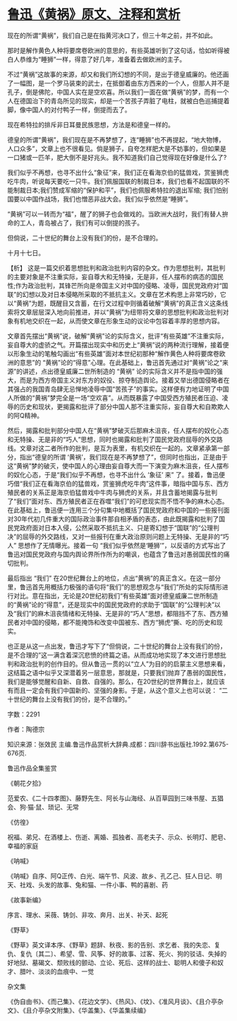 # [鲁迅《黄祸》原文、注释和赏析](https://www.vrrw.net/wx/9707.html)

现在的所谓“黄祸”，我们自己是在指黄河决口了，但三十年之前，并不如此。

那时是解作黄色人种将要席卷欧洲的意思的，有些英雄听到了这句话，恰如听得被白人恭维为“睡狮”一样，得意了好几年，准备着去做欧洲的主子。

不过“黄祸”这故事的来源，却又和我们所幻想的不同，是出于德皇威廉的。他还画了一幅图，是一个罗马装束的武士，在抵御着由东方西来的一个人，但那人并不是孔子，倒是佛陀，中国人实在是空欢喜。所以我们一面在做“黄祸”的梦，而有一个人在德国治下的青岛所见的现实，却是一个苦孩子弄脏了电柱，就被白色巡捕提着脚，像中国人的对付鸭子一样，倒提而去了。

现在希特拉的排斥非日耳曼民族思想，方法是和德皇一样的。

德皇的所谓“黄祸”，我们现在是不再梦想了，连“睡狮”也不再提起，“地大物博，人口众多”，文章上也不很看见。倘是狮子，自夸怎样肥大是不妨事的，但如果是一口猪或一匹羊，肥大倒不是好兆头。我不知道我们自己觉得现在好像是什么了?

我们似乎不再想，也寻不出什么“象征”来，我们正在看海京伯的猛兽戏，赏鉴狮虎吃牛肉，听说每天要吃一只牛。我们佩服国联的制裁日本，我们也看不起国联的不能制裁日本;我们赞成军缩的“保护和平”，我们也佩服希特拉的退出军缩; 我们怕别国要以中国作战场，我们也憎恶非战大会。我们似乎依然是“睡狮”。

“黄祸”可以一转而为“福”，醒了的狮子也会做戏的。当欧洲大战时，我们有替人拚命的工人，青岛被占了，我们有可以倒提的孩子。

但倘说，二十世纪的舞台上没有我们的份，是不合理的。

十月十七日。



【析】 这是一篇交织着思想批判和政治批判内容的杂文。作为思想批判，其批判的主要对象是不注重实际，妄自尊大和无特操，无是非，任人摆布的病态的国民性;作为政治批判，其锋芒所向是帝国主义对中国的侵略、凌辱，国民党政府对“国联”的幻想以及对日本侵略所采取的不抵抗主义。文章在艺术构思上非常巧妙，它以“黄祸”为题，既醒目又含蓄，在行文过程中则循着破解“黄祸”的真正含义这条线索将文章层层深入地向前推进，并以“黄祸”为纽带将文章的思想批判和政治批判对象有机地交织在一起，从而使文章在形象生动的议论中包容着丰厚的思想内容。

文章首先摆出“黄祸”说，破解“黄祸”论的实际含义，批评“有些英雄”不注重实际，妄自尊大的虚骄之气。开篇摆出现实中和历史上“黄祸”说的两种流行理解，接着便以形象生动的笔触勾画出“有些英雄”面对本世纪初那种“解作黄色人种将要席卷欧洲的意思”的 “黄祸”论的“得意”心理。在此基础上，鲁迅首先通过对“黄祸”论之“来源”的讲述，点出德皇威廉二世所制造的 “黄祸” 论的实际含义并不是指中国的强大，而是为西方帝国主义对东方的奴役、掠夺制造舆论。接着又举出德国侵略者在其强占的我国青岛肆无忌惮地凌辱中国“苦孩子”的事实。这样便有力地证明了中国人所做的“黄祸”梦完全是一场“空欢喜”。从而既暴露了中国受西方殖民者压迫、凌辱的历史和现状，更揭露和批评了部分中国人那不注重实际，妄自尊大和自欺欺人的阿Q精神。

然后，揭露和批判部分中国人在“黄祸”梦破灭后那麻木沮丧，任人摆布的奴化心态和无特操、无是非的“巧人”思想，同时也揭露和批判了国民党政府屈辱的外交路线。文章对这二者所作的批判，是互为表里，有机交织在一起的。文章紧承第一部分，指出“德皇的所谓 ‘黄祸’，我们现在是不再梦想了”，但同时也指出，正是由于这“黄祸”梦的破灭，使中国人的心理由妄自尊大而一下演变为麻木沮丧，任人摆布的奴化心态，于是“我们似乎不再想，也寻不出什么 ‘象征’ 来” 了。接着，鲁迅便巧借“我们正在看海京伯的猛兽戏，赏鉴狮虎吃牛肉”这件事，暗指中国与东、西方殖民者的关系正是海京伯猛兽戏中牛肉与狮虎的关系，并且含蓄地揭露与批判了“我们”面对东、西方殖民者正在吞噬“我们”的可悲现实而不悟不争的麻木心态。在此基础上，鲁迅便一连用三个分句集中地概括了国民党政府和中国的一些报刊面对30年代初几件重大的国际政治事件那自相矛盾的表态，由此既揭露和批判了国民党政府面对日本入侵，公然采取不抵抗主义、只是寄幻想于“国联”的“公理判决”的屈辱的外交路线，又对一些报刊在重大政治原则问题上无特操、无是非的“巧人” 思想作了无情曝光。接着一句 “我们似乎依然是‘睡狮’”，以反语的方式写出了鲁迅对国民党政府与国内舆论界所作所为的嘲讽，也蕴含了鲁迅对愚弱国民性的痛切批判。

最后指出 “我们” 在20世纪舞台上的地位，点出“黄祸”的真正含义。在这一部分里，鲁迅首先用概括力极强的语句将“我们”的思想观念与“我们”所处的实际情形进行对比。意在指出，无论是20世纪初我们“有些英雄”面对德皇威廉二世所制造的“黄祸”论的“得意”，还是现实中的国民党政府的求助于“国联”的“公理判决”以及“我们”的麻木沮丧情绪和无特操、无是非的“巧人”思想，都阻挡不了东、西方殖民者对中国的侵略，都不能掩饰和改变中国被东、西方“狮虎”撕、吃的历史和现实。

也正是从这一点出发，鲁迅才写下了“但倘说，二十世纪的舞台上没有我们的份，是不合理的”这一满含着深沉悲愤的终篇之语。从而成功地实现了本文进行思想批判和政治批判的创作目的。但从鲁迅一贯的以“立人”为目的的启蒙主义思想来看，这结篇之语中似乎又深潜着另一层意思，那就是，只要我们抛弃了愚弱的国民性，我们是能够觉醒和自新、自救、自强的。那么，在20世纪的世界舞台上，就应该有而且一定会有我们中国新的、坚强的身影。于是，从这个意义上也可以说： “二十世纪的舞台上没有我们的份，是不合理的。”

字数：2291

作者：陶德宗

知识来源：张效民 主编.鲁迅作品赏析大辞典.成都：四川辞书出版社.1992.第675-676页.

鲁迅作品全集鉴赏

《朝花夕拾》

范爱农、《二十四孝图》、藤野先生、阿长与山海经、从百草园到三味书屋、五猖会、狗·猫·鼠、琐记、无常

《仿徨》

祝福、弟兄、在酒楼上、伤逝、离婚、孤独者、高老夫子、示众、长明灯、肥皂、幸福的家庭

《呐喊》

《呐喊》自序、阿Q正传、白光、端午节、风波、故乡、孔乙己、狂人日记、明天、社戏、头发的故事、兔和猫、一件小事、鸭的喜剧、药

《故事新编》

序言、理水、采薇、铸剑、非攻、奔月、出关、补天、起死

《野草》

《野草》英文译本序、《野草》题辞、秋夜、影的告别、求乞者、我的失恋、复仇、复仇〔其二〕、希望、雪、风筝、好的故事、过客、死火、狗的驳诘、失掉的好地狱、墓碣文、颓败线的颤动、立论、死后、这样的战士、聪明人和傻子和奴才、腊叶、淡淡的血痕中、一觉

杂文集

《伪自由书》、《而己集》、《花边文学》、《热风》、《坟》、《准风月谈》、《且介亭杂文》、《且介亭杂文附集》、《华盖集》、《华盖集续编》

